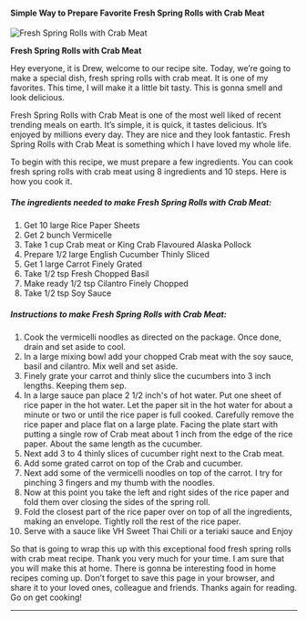             

#### Simple Way to Prepare Favorite Fresh Spring Rolls with Crab Meat

![Fresh Spring Rolls with Crab Meat](https://img-global.cpcdn.com/recipes/5227528889303040/751x532cq70/fresh-spring-rolls-with-crab-meat-recipe-main-photo.jpg)

**Fresh Spring Rolls with Crab Meat**

Hey everyone, it is Drew, welcome to our recipe site. Today, we’re going to make a special dish, fresh spring rolls with crab meat. It is one of my favorites. This time, I will make it a little bit tasty. This is gonna smell and look delicious.

Fresh Spring Rolls with Crab Meat is one of the most well liked of recent trending meals on earth. It’s simple, it is quick, it tastes delicious. It’s enjoyed by millions every day. They are nice and they look fantastic. Fresh Spring Rolls with Crab Meat is something which I have loved my whole life.

To begin with this recipe, we must prepare a few ingredients. You can cook fresh spring rolls with crab meat using 8 ingredients and 10 steps. Here is how you cook it.

##### The ingredients needed to make Fresh Spring Rolls with Crab Meat:

1.  Get 10 large Rice Paper Sheets
2.  Get 2 bunch Vermicelle
3.  Take 1 cup Crab meat or King Crab Flavoured Alaska Pollock
4.  Prepare 1/2 large English Cucumber Thinly Sliced
5.  Get 1 large Carrot Finely Grated
6.  Take 1/2 tsp Fresh Chopped Basil
7.  Make ready 1/2 tsp Cilantro Finely Chopped
8.  Take 1/2 tsp Soy Sauce

##### Instructions to make Fresh Spring Rolls with Crab Meat:

1.  Cook the vermicelli noodles as directed on the package. Once done, drain and set aside to cool.
2.  In a large mixing bowl add your chopped Crab meat with the soy sauce, basil and cilantro. Mix well and set aside.
3.  Finely grate your carrot and thinly slice the cucumbers into 3 inch lengths. Keeping them sep.
4.  In a large sauce pan place 2 1/2 inch's of hot water. Put one sheet of rice paper in the hot water. Let the paper sit in the hot water for about a minute or two or until the rice paper is full cooked. Carefully remove the rice paper and place flat on a large plate. Facing the plate start with putting a single row of Crab meat about 1 inch from the edge of the rice paper. About the same length as the cucumber.
5.  Next add 3 to 4 thinly slices of cucumber right next to the Crab meat.
6.  Add some grated carrot on top of the Crab and cucumber.
7.  Next add some of the vermicelli noodles on top of the carrot. I try for pinching 3 fingers and my thumb with the noodles.
8.  Now at this point you take the left and right sides of the rice paper and fold them over closing the sides of the spring roll.
9.  Fold the closest part of the rice paper over on top of all the ingredients, making an envelope. Tightly roll the rest of the rice paper.
10.  Serve with a sauce like VH Sweet Thai Chili or a teriaki sauce and Enjoy

So that is going to wrap this up with this exceptional food fresh spring rolls with crab meat recipe. Thank you very much for your time. I am sure that you will make this at home. There is gonna be interesting food in home recipes coming up. Don’t forget to save this page in your browser, and share it to your loved ones, colleague and friends. Thanks again for reading. Go on get cooking!

* * *